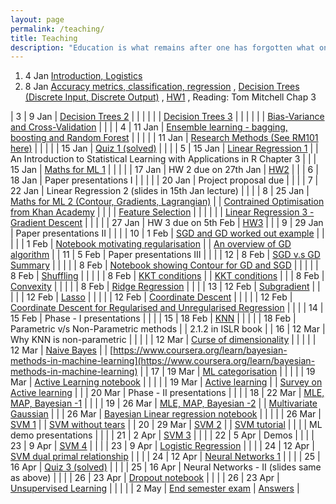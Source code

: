 ```yaml
---
layout: page
permalink: /teaching/
title: Teaching
description: "Education is what remains after one has forgotten what one has learned in school."
---
```



1. 4 Jan [Introduction, Logistics](https://nipunbatra.github.io/teaching/ml-spring-19/lectures/1-intro.pdf)                                                                                                              
2. 8 Jan [Accuracy metrics, classification, regression](https://nipunbatra.github.io/teaching/ml-spring-19/lectures/2-accuracy-metrics.pdf)       , [Decision Trees (Discrete Input, Discrete Output)](https://nipunbatra.github.io/teaching/ml-spring-19/lectures/2-decision-tree.pdf)           , [HW1](https://nipunbatra.github.io/teaching/ml-spring-19/hw/1.pdf)                       , Reading: Tom Mitchell Chap 3    

| 3         | 9 Jan  | [Decision Trees 2](https://nipunbatra.github.io/teaching/ml-spring-19/lectures/3-decision-tree.pdf)                                                                                                                |                                                                                                                          |                                                                                                                                            |
|           |        | [Decision Trees 3](https://nipunbatra.github.io/teaching/ml-spring-19/lectures/3-decision-tree-regression.pdf)                                                                                                     |                                                                                                                          |                                                                                                                                            |
|           |        | [Bias-Variance and Cross-Validation](https://nipunbatra.github.io/teaching/ml-spring-19/lectures/3-bias-variance-cv.pdf)                                                                                           |                                                                                                                          |                                                                                                                                            |
| 4         | 11 Jan | [Ensemble learning - bagging, boosting and Random Forest](https://nipunbatra.github.io/teaching/ml-spring-19/lectures/4-ensemble-methods.pdf)                                                                      |                                                                                                                          |                                                                                                                                            |
|           | 11 Jan | [Research Methods (See RM101 here)](https://github.com/nipunbatra/CS-Research-Methods-Bootcamp)                                                                                                                    |                                                                                                                          |                                                                                                                                            |
|           | 15 Jan | [Quiz 1 (solved)](https://docs.google.com/document/d/1HZ4X2s0UwrvlMlGp8bfGGyBXOE71zlTldTcrKkBvzSg/edit)                                                                                                            |                                                                                                                          |                                                                                                                                            |
| 5         | 15 Jan | [Linear Regression 1](https://nipunbatra.github.io/teaching/ml-spring-19/lectures/5-6-lr.pdf)                                                                                                                      |                                                                                                                          | An Introduction to Statistical Learning with Applications in R Chapter 3                                                                   |
|           | 15 Jan | [Maths for ML 1](https://nipunbatra.github.io/teaching/ml-spring-19/lectures/5-maths-ml1.pdf)                                                                                                                      |                                                                                                                          |                                                                                                                                            |
|           | 17 Jan | HW 2 due on 27th Jan                                                                                                                                                                                               | [HW2](https://nipunbatra.github.io/teaching/ml-spring-19/hw/2.pdf)                                                       |                                                                                                                                            |
| 6         | 18 Jan | Paper presentations I                                                                                                                                                                                              |                                                                                                                          |                                                                                                                                            |
|           | 20 Jan | Project proposal due                                                                                                                                                                                               |                                                                                                                          |                                                                                                                                            |
| 7         | 22 Jan | Linear Regression 2 (slides in 15th Jan lecture)                                                                                                                                                                   |                                                                                                                          |                                                                                                                                            |
| 8         | 25 Jan | [Maths for ML 2 (Contour, Gradients, Lagrangian)](https://nipunbatra.github.io/teaching/ml-spring-19/lectures/8-maths-ml-2.pdf)                                                                                    |                                                                                                                          | [Contrained Optimisation from Khan Academy](https://www.youtube.com/watch?v=vwUV2IDLP8Q)                                                   |
|           |        | [Feature Selection](https://nipunbatra.github.io/teaching/ml-spring-19/lectures/8-feature-selection.pdf)                                                                                                           |                                                                                                                          |                                                                                                                                            |
|           |        | [Linear Regression 3 - Gradient Descent](https://nipunbatra.github.io/teaching/ml-spring-19/lectures/8-gradient.pdf)                                                                                               |                                                                                                                          |                                                                                                                                            |
|           | 27 Jan | HW 3 due on 5th Feb                                                                                                                                                                                                | [HW3](https://nipunbatra.github.io/teaching/ml-spring-19/hw/3.pdf)                                                       |                                                                                                                                            |
| 9         | 29 Jan | Paper presentations II                                                                                                                                                                                             |                                                                                                                          |                                                                                                                                            |
| 10        | 1 Feb  | [SGD and GD worked out example](https://nipunbatra.github.io/teaching/ml-spring-19/lectures/9-gd-sgd.pdf)                                                                                                          |                                                                                                                          |                                                                                                                                            |
|           | 1 Feb  | [Notebook motivating regularisation](https://colab.research.google.com/github/nipunbatra/nipunbatra.github.io/blob/master/teaching/ml-spring-19/notebooks/Linear-Regression/large_weights-lr.ipynb)                |                                                                                                                          | [An overview of GD algorithm](http://ruder.io/optimizing-gradient-descent/index.html)                                                      |
| 11        | 5 Feb  | Paper presentations III                                                                                                                                                                                            |                                                                                                                          |                                                                                                                                            |
| 12        | 8 Feb  | [SGD v.s GD Summary](https://nipunbatra.github.io/teaching/ml-spring-19/lectures/10-gd-sgd-summary.pdf)                                                                                                            |                                                                                                                          |                                                                                                                                            |
|           | 8 Feb  | [Notebook showing Contour for GD and SGD](https://colab.research.google.com/github/nipunbatra/nipunbatra.github.io/blob/master/teaching/ml-spring-19/notebooks/Linear-Regression/sgd-contour.ipynb)                |                                                                                                                          |                                                                                                                                            |
|           | 8 Feb  | [Shuffling](https://nipunbatra.github.io/teaching/ml-spring-19/lectures/10-shuffling.pdf)                                                                                                                          |                                                                                                                          |                                                                                                                                            |
|           | 8 Feb  | [KKT conditions](https://nipunbatra.github.io/teaching/ml-spring-19/lectures/10-kkt.pdf)                                                                                                                           |                                                                                                                          | [KKT conditions](http://www.onmyphd.com/?p=kkt.karush.kuhn.tucker)                                                                         |
|           | 8 Feb  | [Convexity](https://nipunbatra.github.io/teaching/ml-spring-19/lectures/10-convex.pdf)                                                                                                                             |                                                                                                                          |                                                                                                                                            |
|           | 8 Feb  | [Ridge Regression](https://nipunbatra.github.io/teaching/ml-spring-19/lectures/10-ridge.pdf)                                                                                                                       |                                                                                                                          |                                                                                                                                            |
| 13        | 12 Feb | [Subgradient](https://nipunbatra.github.io/teaching/ml-spring-19/lectures/11-sub.pdf)                                                                                                                              |                                                                                                                          |                                                                                                                                            |
|           | 12 Feb | [Lasso](https://nipunbatra.github.io/teaching/ml-spring-19/lectures/11-lasso.pdf)                                                                                                                                  |                                                                                                                          |                                                                                                                                            |
|           | 12 Feb | [Coordinate Descent](https://nipunbatra.github.io/teaching/ml-spring-19/lectures/11-coordinate-descent.pdf)                                                                                                        |                                                                                                                          |                                                                                                                                            |
|           | 12 Feb | [Coordinate Descent for Regularised and Unregularised Regression](https://nipunbatra.github.io/teaching/ml-spring-19/lectures/11-lasso-solution.pdf)                                                               |                                                                                                                          |                                                                                                                                            |
| 14        | 15 Feb | Phase - I presentations                                                                                                                                                                                            |                                                                                                                          |                                                                                                                                            |
| 15        | 18 Feb | [KNN](https://nipunbatra.github.io/teaching/ml-spring-19/lectures/12-knn.pdf)                                                                                                                                      |                                                                                                                          |                                                                                                                                            |
|           | 18 Feb | Parametric v/s Non-Parametric methods                                                                                                                                                                              |                                                                                                                          | 2.1.2 in ISLR book                                                                                                                         |
| 16        | 12 Mar | Why KNN is non-parametric                                                                                                                                                                                          |                                                                                                                          |                                                                                                                                            |
|           | 12 Mar | [Curse of dimensionality](https://colab.research.google.com/github/nipunbatra/nipunbatra.github.io/blob/master/teaching/ml-spring-19/notebooks/curse-dimensionality.ipynb)                                         |                                                                                                                          |                                                                                                                                            |
|           | 12 Mar | [Naive Bayes](https://nipunbatra.github.io/teaching/ml-spring-19/lectures/13-bayesian-networks-nb.pdf)                                                                                                             |                                                                                                                          | [https://www.coursera.org/learn/bayesian-methods-in-machine-learning](https://www.coursera.org/learn/bayesian-methods-in-machine-learning) |
| 17        | 19 Mar | [ML categorisation](https://nipunbatra.github.io/teaching/ml-spring-19/lectures/14-categorisation.pdf)                                                                                                             |                                                                                                                          |                                                                                                                                            |
|           | 19 Mar | [Active Learning notebook](https://colab.research.google.com/github/nipunbatra/nipunbatra.github.io/blob/master/blog/2019/active-learning-motivation.ipynb)                                                        |                                                                                                                          |                                                                                                                                            |
|           | 19 Mar | [Active learning](https://nipunbatra.github.io/teaching/ml-spring-19/lectures/14-active-learning.pdf)                                                                                                              |                                                                                                                          | [Survey on Active learning](http://burrsettles.com/pub/settles.activelearning.pdf)                                                         |
|           | 20 Mar | Phase - II presentations                                                                                                                                                                                           |                                                                                                                          |                                                                                                                                            |
| 18        | 22 Mar | [MLE, MAP, Bayesian -1](https://nipunbatra.github.io/teaching/ml-spring-19/lectures/15-mle-map-bayesian-1.pdf)                                                                                                     |                                                                                                                          |                                                                                                                                            |
| 19        | 26 Mar | [MLE, MAP, Bayesian -2](https://nipunbatra.github.io/teaching/ml-spring-19/lectures/16-mle-map-bayesian-2.pdf)                                                                                                     |                                                                                                                          | [Multivariate Gaussian](https://www.youtube.com/watch?v=TC0ZAX3DA88)                                                                       |
|           | 26 Mar | [Bayesian Linear regression notebook](https://colab.research.google.com/github/nipunbatra/nipunbatra.github.io/blob/master/teaching/ml-spring-19/notebooks/bayesian-linear-regression.ipynb#scrollTo=Fq7ls2GpnNfh) |                                                                                                                          |                                                                                                                                            |
|           | 26 Mar | [SVM 1](https://nipunbatra.github.io/teaching/ml-spring-19/lectures/16-svm-1.pdf)                                                                                                                                  |                                                                                                                          | [SVM without tears](https://med.nyu.edu/chibi/sites/default/files/chibi/Final.pdf)                                                         |
| 20        | 29 Mar | [SVM 2](https://nipunbatra.github.io/teaching/ml-spring-19/lectures/17-svm-2.pdf)                                                                                                                                  |                                                                                                                          | [SVM tutorial](https://www.svm-tutorial.com/)                                                                                              |
|           |        | ML demo presentations                                                                                                                                                                                              |                                                                                                                          |                                                                                                                                            |
| 21        | 2 Apr  | [SVM 3](https://nipunbatra.github.io/teaching/ml-spring-19/lectures/18-svm-3.pdf)                                                                                                                                  |                                                                                                                          |                                                                                                                                            |
| 22        | 5 Apr  | Demos                                                                                                                                                                                                              |                                                                                                                          |                                                                                                                                            |
| 23        | 9 Apr  | [SVM 4](https://nipunbatra.github.io/teaching/ml-spring-19/lectures/19-svm-4.pdf)                                                                                                                                  |                                                                                                                          |                                                                                                                                            |
| 23        | 9 Apr  | [Logistic Regression](https://nipunbatra.github.io/teaching/ml-spring-19/lectures/19-logistic.pdf)                                                                                                                 |                                                                                                                          |                                                                                                                                            |
| 24        | 12 Apr | [SVM dual primal relationship](https://nipunbatra.github.io/teaching/ml-spring-19/lectures/20-svm-5.pdf)                                                                                                           |                                                                                                                          |                                                                                                                                            |
| 24        | 12 Apr | [Neural Networks 1](https://nipunbatra.github.io/teaching/ml-spring-19/lectures/20-neural-1.pdf)                                                                                                                   |                                                                                                                          |                                                                                                                                            |
| 25        | 16 Apr | [Quiz 3 (solved)](https://docs.google.com/document/d/156UEZAVhB4v09ycpdkn-1qsNIoLw-LHxGkanQPcRDNU/edit)                                                                                                            |                                                                                                                          |                                                                                                                                            |
| 25        | 16 Apr | Neural Networks - II (slides same as above)                                                                                                                                                                        |                                                                                                                          |                                                                                                                                            |
| 26        | 23 Apr | [Dropout notebook](https://github.com/nipunbatra/nipunbatra.github.io/blob/master/teaching/ml-spring-19/notebooks/dropout.ipynb)                                                                                   |                                                                                                                          |                                                                                                                                            |
| 26        | 23 Apr | [Unsupervised Learning](https://nipunbatra.github.io/teaching/ml-spring-19/lectures/22-unsupervised.pdf)                                                                                                           |                                                                                                                          |                                                                                                                                            |
|           | 2 May  | [End semester exam](https://docs.google.com/document/d/1h_NH7-Z6CjlXGq7ExUbhfnWqrggCl_7L8fPzXjC0ZQQ/edit?usp=sharing)                                                                                              | [Answers](https://github.com/nipunbatra/nipunbatra.github.io/blob/master/teaching/ml-spring-19/exams/endsem-answers.pdf) |

